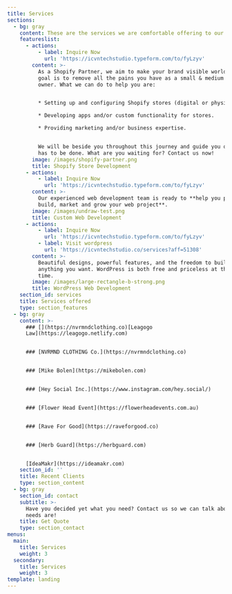 ```yaml
---
title: Services
sections:
  - bg: gray
    content: These are the services we are comfortable offering to our clients
    featureslist:
      - actions:
          - label: Inquire Now
            url: 'https://icvntechstudio.typeform.com/to/fyLzyv'
        content: >-
          As a Shopify Partner, we aim to make your brand visible worldwide. Our
          goal is to remove all the pains you have as a small & medium business
          owner. What we can do to help you are:


          * Setting up and configuring Shopify stores (digital or physical)

          * Developing apps and/or custom functionality for stores.

          * Providing marketing and/or business expertise.


          We will be beside you throughout this journey and guide you on what
          has to be done. What are you waiting for? Contact us now!
        image: /images/shopify-partner.png
        title: Shopify Store Development
      - actions:
          - label: Inquire Now
            url: 'https://icvntechstudio.typeform.com/to/fyLzyv'
        content: >-
          Our experienced web development team is ready to **help you plan,
          build, market and grow your web project**.
        image: /images/undraw-test.png
        title: Custom Web Development
      - actions:
          - label: Inquire Now
            url: 'https://icvntechstudio.typeform.com/to/fyLzyv'
          - label: Visit wordpress
            url: 'https://icvntechstudio.co/services?aff=51308'
        content: >-
          Beautiful designs, powerful features, and the freedom to build
          anything you want. WordPress is both free and priceless at the same
          time.
        image: /images/large-rectangle-b-strong.png
        title: WordPress Web Development
    section_id: services
    title: Services offered
    type: section_features
  - bg: gray
    content: >-
      ### [](https://nvrmndclothing.co)[Leagogo
      Law](https://leagogo.netlify.com)


      ### [NVRMND CLOTHING Co.](https://nvrmndclothing.co)


      ### [Mike Bolen](https://mikebolen.com)


      ### [Hey Social Inc.](https://www.instagram.com/hey.social/)


      ### [Flower Head Event](https://flowerheadevents.com.au)


      ### [Rave For Good](https://raveforgood.co)


      ### [Herb Guard](https://herbguard.com)


      [IdeaMakr](https://ideamakr.com)
    section_id: ''
    title: Recent Clients
    type: section_content
  - bg: gray
    section_id: contact
    subtitle: >-
      Have you decided yet what you need? Contact us so we can talk about your
      needs are!
    title: Get Quote
    type: section_contact
menus:
  main:
    title: Services
    weight: 3
  secondary:
    title: Services
    weight: 3
template: landing
---
```


